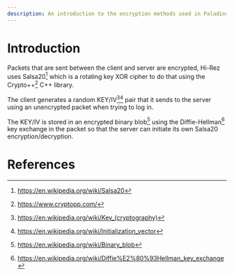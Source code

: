 ```yaml
---
description: An introduction to the encryption methods used in Paladins, focusing on Salsa20 and the Diffie-Hellman key exchange.
---
```

# Introduction

Packets that are sent between the client and server are encrypted, Hi-Rez uses Salsa20[^1] which is a rotating key XOR cipher to do that using the Crypto++[^2] C++ library.

The client generates a random KEY/IV[^3][^4] pair that it sends to the server using an unencrypted packet when trying to log in.

The KEY/IV is stored in an encrypted binary blob[^5] using the Diffie-Hellman[^6] key exchange in the packet so that the server can initiate its own Salsa20 encryption/decryption.

# References

[^1]: https://en.wikipedia.org/wiki/Salsa20

[^2]: https://www.cryptopp.com/

[^3]: https://en.wikipedia.org/wiki/Key_(cryptography)

[^4]: https://en.wikipedia.org/wiki/Initialization_vector

[^5]: https://en.wikipedia.org/wiki/Binary_blob

[^6]: https://en.wikipedia.org/wiki/Diffie%E2%80%93Hellman_key_exchange
